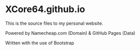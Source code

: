 # XCore64.github.io

This is the source files to my personal website.

Powered by Namecheap.com (Domain) & GitHub Pages (Data)

Written with the use of Bootstrap